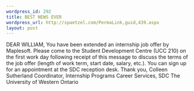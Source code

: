 ```yaml
--- 
wordpress_id: 292
title: BEST NEWS EVER
wordpress_url: http://spaetzel.com/PermaLink,guid,439.aspx
layout: post
---
```

DEAR WILLIAM,
        You have been extended an internship job offer by Maplesoft.
        Please come to the Student Development Centre (UCC 210) on the first work day following receipt of this message to discuss the terms of the job offer (length of work term, start date, salary, etc.).
        You can sign up for an appointment at the SDC reception desk.
        Thank you,
        Colleen Sutherland
        Coordinator, Internship Programs
        Career Services, SDC
        The University of Western Ontario<img width="0" height="0" src="http://spaetzel.com/aggbug.ashx?id=439" />
